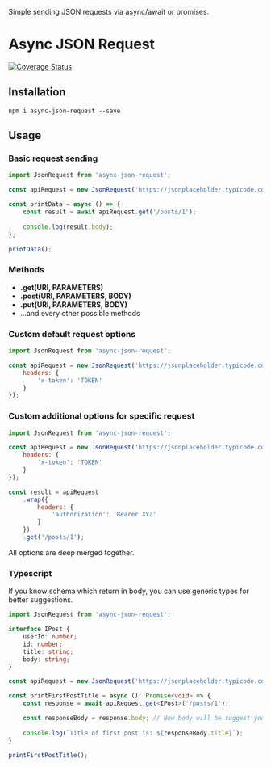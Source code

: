 Simple sending JSON requests via async/await or promises.

# Async JSON Request

[![Coverage Status](https://coveralls.io/repos/github/bouchal/node-async-json-request/badge.svg?branch=master)](https://coveralls.io/github/bouchal/node-async-json-request?branch=master)

## Installation

```
npm i async-json-request --save
```

## Usage

### Basic request sending

```javascript
import JsonRequest from 'async-json-request';

const apiRequest = new JsonRequest('https://jsonplaceholder.typicode.com');

const printData = async () => {
	const result = await apiRequest.get('/posts/1');
	
	console.log(result.body);
};

printData();
```

### Methods

- __.get(URI, PARAMETERS)__
- __.post(URI, PARAMETERS, BODY)__
- __.put(URI, PARAMETERS, BODY)__
- ...and every other possible methods

### Custom default request options

```javascript
import JsonRequest from 'async-json-request';

const apiRequest = new JsonRequest('https://jsonplaceholder.typicode.com', {
	headers: {
		'x-token': 'TOKEN'
	}
});
```

### Custom additional options for specific request

```javascript
import JsonRequest from 'async-json-request';

const apiRequest = new JsonRequest('https://jsonplaceholder.typicode.com', {
	headers: {
		'x-token': 'TOKEN'
	}
});

const result = apiRequest
    .wrap({
        headers: {
            'authorization': 'Bearer XYZ'
        }
    })
    .get('/posts/1');
```

All options are deep merged together.

### Typescript

If you know schema which return in body, you can use generic types for better suggestions.

```typescript
import JsonRequest from 'async-json-request';

interface IPost {
    userId: number;
    id: number;
    title: string;
    body: string;
}

const apiRequest = new JsonRequest('https://jsonplaceholder.typicode.com');

const printFirstPostTitle = async (): Promise<void> => {
    const response = await apiRequest.get<IPost>('/posts/1');

    const responseBody = response.body; // Now body will be suggest you IPost interface.
    
    console.log(`Title of first post is: ${responseBody.title}`);
}

printFirstPostTitle();
```